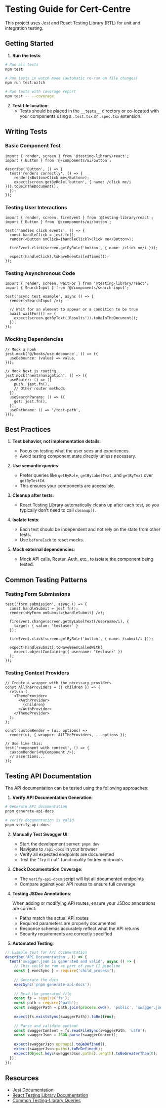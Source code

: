 # Testing Guide for Cert-Centre

This project uses Jest and React Testing Library (RTL) for unit and integration testing.

## Getting Started

1. **Run the tests**:

```bash
# Run all tests
npm test

# Run tests in watch mode (automatic re-run on file changes)
npm run test:watch

# Run tests with coverage report
npm test -- --coverage
```

2. **Test file location**:
   - Tests should be placed in the `__tests__` directory or co-located with your components using a `.test.tsx` or `.spec.tsx` extension.

## Writing Tests

### Basic Component Test

```tsx
import { render, screen } from '@testing-library/react';
import { Button } from '@/components/ui/button';

describe('Button', () => {
  test('renders correctly', () => {
    render(<Button>Click me</Button>);
    expect(screen.getByRole('button', { name: /click me/i })).toBeInTheDocument();
  });
});
```

### Testing User Interactions

```tsx
import { render, screen, fireEvent } from '@testing-library/react';
import { Button } from '@/components/ui/button';

test('handles click events', () => {
  const handleClick = jest.fn();
  render(<Button onClick={handleClick}>Click me</Button>);
  
  fireEvent.click(screen.getByRole('button', { name: /click me/i }));
  
  expect(handleClick).toHaveBeenCalledTimes(1);
});
```

### Testing Asynchronous Code

```tsx
import { render, screen, waitFor } from '@testing-library/react';
import { SearchInput } from '@/components/search-input';

test('async test example', async () => {
  render(<SearchInput />);
  
  // Wait for an element to appear or a condition to be true
  await waitFor(() => {
    expect(screen.getByText('Results')).toBeInTheDocument();
  });
});
```

### Mocking Dependencies

```tsx
// Mock a hook
jest.mock('@/hooks/use-debounce', () => ({
  useDebounce: (value) => value,
}));

// Mock Next.js routing
jest.mock('next/navigation', () => ({
  useRouter: () => ({
    push: jest.fn(),
    // Other router methods
  }),
  useSearchParams: () => ({
    get: jest.fn(),
  }),
  usePathname: () => '/test-path',
}));
```

## Best Practices

1. **Test behavior, not implementation details**:
   - Focus on testing what the user sees and experiences.
   - Avoid testing component state directly unless necessary.

2. **Use semantic queries**:
   - Prefer queries like `getByRole`, `getByLabelText`, and `getByText` over `getByTestId`.
   - This ensures your components are accessible.

3. **Cleanup after tests**:
   - React Testing Library automatically cleans up after each test, so you typically don't need to call `cleanup()`.

4. **Isolate tests**:
   - Each test should be independent and not rely on the state from other tests.
   - Use `beforeEach` to reset mocks.

5. **Mock external dependencies**:
   - Mock API calls, Router, Auth, etc., to isolate the component being tested.

## Common Testing Patterns

### Testing Form Submissions

```tsx
test('form submission', async () => {
  const handleSubmit = jest.fn();
  render(<MyForm onSubmit={handleSubmit} />);
  
  fireEvent.change(screen.getByLabelText(/username/i), { 
    target: { value: 'testuser' } 
  });
  
  fireEvent.click(screen.getByRole('button', { name: /submit/i }));
  
  expect(handleSubmit).toHaveBeenCalledWith(
    expect.objectContaining({ username: 'testuser' })
  );
});
```

### Testing Context Providers

```tsx
// Create a wrapper with the necessary providers
const AllTheProviders = ({ children }) => {
  return (
    <ThemeProvider>
      <AuthProvider>
        {children}
      </AuthProvider>
    </ThemeProvider>
  );
};

const customRender = (ui, options) => 
  render(ui, { wrapper: AllTheProviders, ...options });

// Use like this:
test('component with context', () => {
  customRender(<MyComponent />);
  // assertions...
});
```

## Testing API Documentation

The API documentation can be tested using the following approaches:

1. **Verify API Documentation Generation**:

```bash
# Generate API documentation
pnpm generate-api-docs

# Verify documentation is valid
pnpm verify-api-docs
```

2. **Manually Test Swagger UI**:
   - Start the development server: `pnpm dev`
   - Navigate to `/api-docs` in your browser
   - Verify all expected endpoints are documented
   - Test the "Try it out" functionality for key endpoints

3. **Check Documentation Coverage**:
   - The `verify-api-docs` script will list all documented endpoints
   - Compare against your API routes to ensure full coverage

4. **Testing JSDoc Annotations**:
   
   When adding or modifying API routes, ensure your JSDoc annotations are correct:
   - Paths match the actual API routes
   - Required parameters are properly documented
   - Response schemas accurately reflect what the API returns
   - Security requirements are correctly specified

5. **Automated Testing**:

```javascript
// Example test for API documentation
describe('API Documentation', () => {
  test('swagger.json is generated and valid', async () => {
    // This could be run as part of your CI pipeline
    const { execSync } = require('child_process');
    
    // Generate the docs
    execSync('pnpm generate-api-docs');
    
    // Read the generated file
    const fs = require('fs');
    const path = require('path');
    const swaggerPath = path.join(process.cwd(), 'public', 'swagger.json');
    
    expect(fs.existsSync(swaggerPath)).toBe(true);
    
    // Parse and validate content
    const swaggerContent = fs.readFileSync(swaggerPath, 'utf8');
    const swaggerJson = JSON.parse(swaggerContent);
    
    expect(swaggerJson.openapi).toBeDefined();
    expect(swaggerJson.paths).toBeDefined();
    expect(Object.keys(swaggerJson.paths).length).toBeGreaterThan(0);
  });
});
```

## Resources

- [Jest Documentation](https://jestjs.io/docs/getting-started)
- [React Testing Library Documentation](https://testing-library.com/docs/react-testing-library/intro)
- [Common Testing-Library Queries](https://testing-library.com/docs/queries/about) 